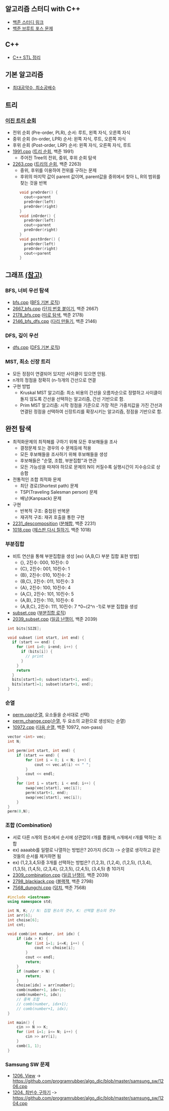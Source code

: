 알고리즘 스터디 with C++
--------------
  * [백준 스터디 링크]
  * [백준 브루트 포스 문제]

## C++
  * [C++ STL 정리]

## 기본 알고리즘
  - [최대공약수, 최소공배수]

## 트리
  ### [이진 트리 순회]
   * 전위 순회 (Pre-order, PLR), 순서: 루트, 왼쪽 자식, 오른쪽 자식
   * 중위 순회 (In-order, LPR)   순서: 왼쪽 자식, 루트, 오른쪽 자식
   * 후위 순회 (Post-order, LRP) 순서: 왼쪽 자식, 오른쪽 자식, 루트
   * [1991.cpp] ([트리 순회], 백준 1991)
     * 주어진 Tree의 전위, 중위, 후위 순회 탐색
   * [2263.cpp] ([트리의 순회], 백준 2263)
     * 중위, 후위를 이용하여 전위를 구하는 문제
     * 후위의 마지막 값이 parent 값이며, parent값을 중위에서 찾아 L, R의 범위를 찾는 것을 반복
     ```cpp
        void preOrder() {
          cout<<parent
          preOrder(left)
          preOrder(right)
        }
        void inOrder() {
          preOrder(left)
          cout<<parent
          preOrder(right)
        }
        void postOrder() {
          preOrder(left)
          preOrder(right)
          cout<<parent
        }
     ```
## 그래프 [(참고)]
  ### BFS, 너비 우선 탐색
   * [bfs.cpp] ([BFS 기본 로직])
   * [2667_bfs.cpp] ([단지 번호 붙이기], 백준 2667)
   * [2178_bfs.cpp] ([미로 탐색], 백준 2178)
   * [2146_bfs_dfs.cpp] ([다리 만들기], 백준 2146)
  ### DFS, 깊이 우선 
   * [dfs.cpp] ([DFS 기본 로직])
  ### MST, 최소 신장 트리
   * 모든 정점이 연결되어 있지만 사이클이 있으면 안됨.
   * n개의 정점을 정확히 (n-1)개의 간선으로 연결
   * 구현 방법
     - Kruskal MST 알고리즘: 최소 비용의 간선을 오름차순으로 정렬하고 사이클이 돌지 않도록 간선을 선택하는 알고리즘, 간선 기반으로 함.
     - Prim MST 알고리즘: 시작 정점을 기준으로 가장 적은 가중치값을 가진 간선과 연결된 정점을 선택하여 신장트리를 확장시키는 알고리즘, 정점을 기반으로 함.
## 완전 탐색
  * 최적화문제의 최적해를 구하기 위해 모든 후보해들을 조사
    - 결정문제 또는 경우의 수 문제등에 적용
    - 모든 후보해들을 조사하기 위해 후보해들을 생성
    - 후보해들은 "순열, 조합, 부분집합"과 연관
    - 모든 가능성을 따져야 하므로 문제의 N이 커질수록 실행시간이 지수승으로 상승함
  * 전통적인 조합 최적화 문제
    - 최단 경로(Shortest path) 문제
    - TSP(Traveling Salesman person) 문제
    - 배낭(Kanpsack) 문제
  * 구현
    - 반복적 구조: 중첩된 반복문
    - 재귀적 구조: 재귀 호출을 통한 구현
  * [2231_descomposition] ([분해합], 백준 2231)
  * [1018.cpp] ([체스판 다시 칠하기], 백준 1018)
  ### 부분집합
   * 비트 연산을 통해 부분집합을 생성 [ex) {A,B,C} 부분 집합 표현 방법]
     - {},      2진수: 000, 10진수: 0
     - {C},     2진수: 001, 10진수: 1
     - {B},     2진수: 010, 10진수: 2
     - {B,C},   2진수: 011, 10진수: 3
     - {A},     2진수: 100, 10진수: 4
     - {A,C},   2진수: 101, 10진수: 5
     - {A,B},   2진수: 110, 10진수: 6
     - {A,B,C}, 2진수: 111, 10진수: 7
    *0~(2^n -1)로 부분 집합을 생성
   * [subset.cpp] ([부분집합 로직])
   * [2039_subset.cpp] ([일곱 난쟁이], 백준 2039)
   ```cpp
    int bits[SIZE];

    void subset (int start, int end) {
      if (start == end) {
        for (int i=0; i<end; i++) {
          if (bits[i]) {
            // print
          }
        }
        return
      }
      bits[start]=0; subset(start+1, end);
      bits[start]=1; subset(start+1, end);
    }
   ```
  ### 순열
   * [perm.cpp]([순열], 요소들을 순서대로 선택)
   * [perm_change.cpp]([순열], 두 요소의 교환으로 생성되는 순열)
   * [10972.cpp] ([다음 순열], 백준 10972, non-pass)
   ```cpp
    vector <int> vec;
    int N;

    int perm(int start, int end) {
        if (start == end) {
            for (int i = 0; i < N; i++) {
                cout << vec.at(i) << " ";
            }
            cout << endl;
        }
        for (int i = start; i < end; i++) {
            swap(vec[start], vec[i]);
            perm(start+1, end);
            swap(vec[start], vec[i]);
        }
    }
    perm(0,N);
   ```
 ### 조합 (Combination)
   * 서로 다른 n개의 원소에서 순서에 상관없이 r개를 뽑을때, n개에서 r개를 택하는 조합
   * ex) aaaabb를 일렬로 나열하는 방법은? 20가지 (5C3) -> 순열로 생각하고 같은것들의 순서를 제거하면 됨
   * ex) (1,2,3,4,5)중 3개를 선택하는 방법은?
     (1,2,3), (1,2,4), (1,2,5), (1,3,4), (1,3,5), (1,4,5), (2,3,4), (2,3,5), (2,4,5), (3,4,5) 총 10가지
   * [2309_combination.cpp] ([일곱 난쟁이], 백준 2039)
   * [2798_blackjack.cpp] ([블랙잭], 백준 2798)
   * [7568_dungchi.cpp] ([덩치], 백준 7568)
   ```cpp
    #include <iostream>
    using namespace std;

    int N, K; // N: 집합 원소의 갯수, K: 선택할 원소의 갯수
    int arr[6];
    int choise[6];
    int cnt;

    void comb(int number, int idx) {
        if (idx > K) {
            for (int i=1; i<=K; i++) {
                cout << choise[i];
            }
            cout << endl;
            return;
        }
        if (number > N) {
            return;
        }
        choise[idx] = arr[number];
        comb(number+1, idx+1);
        comb(number+1, idx);
        // 중복 조합
        // comb(number, idx+1);
        // comb(number+1, idx);
    }

    int main() {
        cin >> N >> K;
        for (int i=1; i<= N; i++) {
            cin >> arr[i];
        }
        comb(1, 1);
    }
   ```
 ### Samsung SW 문제
  * [1206. View] -> https://github.com/programrubber/algo_dic/blob/master/samsung_sw/1206.cpp
  * [1204. 최빈수 구하기] -> https://github.com/programrubber/algo_dic/blob/master/samsung_sw/1204.cpp

[bfs.cpp]: https://github.com/programrubber/algo_dic/blob/master/algo/bfs.cpp
[dfs.cpp]: https://github.com/programrubber/algo_dic/blob/master/algo/dfs.cpp
[subset.cpp]: https://github.com/programrubber/algo_dic/blob/master/algo/subset.cpp
[perm.cpp]: https://github.com/programrubber/algo_dic/blob/master/algo/perm.cpp
[perm_change.cpp]: https://github.com/programrubber/algo_dic/blob/master/algo/perm_change.cpp

[2667_bfs.cpp]: https://github.com/programrubber/algo_dic/blob/master/src/2667_bfs.cpp
[2178_bfs.cpp]: https://github.com/programrubber/algo_dic/blob/master/src/2178_bfs.cpp
[2146_bfs_dfs.cpp]: https://github.com/programrubber/algo_dic/blob/master/src/2146_bfs_dfs.cpp
[2039_subset.cpp]: https://github.com/programrubber/algo_dic/blob/master/src/2039_subset.cpp
[10972.cpp]: https://github.com/programrubber/algo_dic/blob/master/src/10972.cpp
[2263.cpp]: https://github.com/programrubber/algo_dic/blob/master/src/2263.cpp
[1991.cpp]: https://github.com/programrubber/algo_dic/blob/master/src/1991.cpp
[2309_combination.cpp]: https://github.com/programrubber/algo_dic/blob/master/src/2039_combination.cpp
[2798_blackjack.cpp]: https://github.com/programrubber/algo_dic/blob/master/src/2798_blackjack.cpp
[2231_descomposition]: https://github.com/programrubber/algo_dic/blob/master/src/2231_descomposition
[7568_dungchi.cpp]: https://github.com/programrubber/algo_dic/blob/master/src/7568_dungchi.cpp
[1018.cpp]: https://github.com/programrubber/algo_dic/blob/master/src/1018.cpp

[BFS 기본 로직]: http://www.algocoding.net/graph/traversal/BFS.html
[단지 번호 붙이기]: https://www.acmicpc.net/problem/2667
[미로 탐색]: https://www.acmicpc.net/problem/2178
[DFS 기본 로직]: http://www.algocoding.net/graph/traversal/DFS.html
[다리 만들기]: https://www.acmicpc.net/problem/2146
[부분집합 로직]: http://www.algocoding.net/design/search/subset.html
[일곱 난쟁이]: https://www.acmicpc.net/problem/2309
[트리의 순회]: https://www.acmicpc.net/problem/2263
[순열]: http://www.algocoding.net/design/search/permutation.html
[다음 순열]: https://www.acmicpc.net/problem/10972
[이진 트리 순회]: https://github.com/programrubber/algo_dic/blob/master/algo/binary_tree.cpp
[트리 순회]: https://www.acmicpc.net/problem/1991
[블랙잭]: https://www.acmicpc.net/problem/2798
[분해합]: https://www.acmicpc.net/problem/2231
[덩치]: https://www.acmicpc.net/problem/7568
[체스판 다시 칠하기]: https://www.acmicpc.net/problem/1018

[최대공약수, 최소공배수]: https://github.com/programrubber/algo_dic/blob/master/doc/200804_gcd_lcm.md
[C++ STL 정리]: https://github.com/programrubber/algo_dic/blob/master/doc/200804_cpp_stl.md

[(참고)]: https://github.com/WeareSoft/algorithm-study/blob/master/contents/180715.md
[백준 스터디 링크]: https://www.acmicpc.net/workbook/top
[백준 브루트 포스 문제]: https://www.acmicpc.net/step/22

[1206. View]: https://swexpertacademy.com/main/code/problem/problemDetail.do?contestProbId=AV134DPqAA8CFAYh&categoryId=AV134DPqAA8CFAYh&categoryType=CODE
[1204. 최빈수 구하기]: https://swexpertacademy.com/main/code/problem/problemDetail.do?contestProbId=AV13zo1KAAACFAYh&categoryId=AV13zo1KAAACFAYh&categoryType=CODE
